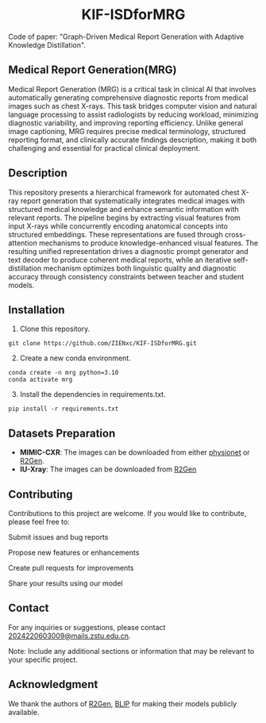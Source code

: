 <h1 align="center">KIF-ISDforMRG</h1>

Code of paper: "Graph-Driven Medical Report Generation with Adaptive Knowledge Distillation".

## Medical Report Generation(MRG)
Medical Report Generation (MRG) is a critical task in clinical AI that involves automatically generating comprehensive diagnostic reports from medical images such as chest X-rays. This task bridges computer vision and natural language processing to assist radiologists by reducing workload, minimizing diagnostic variability, and improving reporting efficiency. Unlike general image captioning, MRG requires precise medical terminology, structured reporting format, and clinically accurate findings description, making it both challenging and essential for practical clinical deployment.

## Description
This repository presents a hierarchical framework for automated chest X-ray report generation that systematically integrates medical images with structured medical knowledge and enhance semantic information with relevant reports. The pipeline begins by extracting visual features from input X-rays while concurrently encoding anatomical concepts into structured embeddings. These representations are fused through cross-attention mechanisms to produce knowledge-enhanced visual features.  The resulting unified representation drives a diagnostic prompt generator and text decoder to produce coherent medical reports, while an iterative self-distillation mechanism optimizes both linguistic quality and diagnostic accuracy through consistency constraints between teacher and student models.

## Installation
1. Clone this repository.
```Shell
git clone https://github.com/ZIENxc/KIF-ISDforMRG.git
```
2. Create a new conda environment.
```Shell
conda create -n mrg python=3.10
conda activate mrg
```
3. Install the dependencies in requirements.txt.
```Shell
pip install -r requirements.txt
```

## Datasets Preparation
* **MIMIC-CXR**: The images can be downloaded from either [physionet](https://www.physionet.org/content/mimic-cxr-jpg/2.0.0/) or [R2Gen](https://github.com/zhjohnchan/R2Gen). 
* **IU-Xray**: The images can be downloaded from [R2Gen](https://github.com/zhjohnchan/R2Gen)


## Contributing
Contributions to this project are welcome. If you would like to contribute, please feel free to:

Submit issues and bug reports

Propose new features or enhancements

Create pull requests for improvements

Share your results using our model

## Contact
For any inquiries or suggestions, please contact 2024220603009@mails.zstu.edu.cn.

Note: Include any additional sections or information that may be relevant to your specific project.

## Acknowledgment
We thank the authors of [R2Gen](https://github.com/zhjohnchan/R2Gen), [BLIP](https://github.com/salesforce/BLIP) for making their models publicly available.
